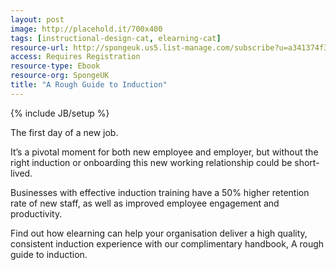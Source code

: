 ```yaml
---
layout: post
image: http://placehold.it/700x400
tags: [instructional-design-cat, elearning-cat]
resource-url: http://spongeuk.us5.list-manage.com/subscribe?u=a341374f383946116ac8465e5&id=d65a14e04e
access: Requires Registration
resource-type: Ebook
resource-org: SpongeUK
title: "A Rough Guide to Induction"
---
```

{% include JB/setup %}

The first day of a new job.

It’s a pivotal moment for both new employee and employer, but without the right induction or onboarding this new working relationship could be short-lived.

Businesses with effective induction training have a 50% higher retention rate of new staff, as well as improved employee engagement and productivity.

Find out how elearning can help your organisation deliver a high quality, consistent induction experience with our complimentary handbook, A rough guide to induction.
